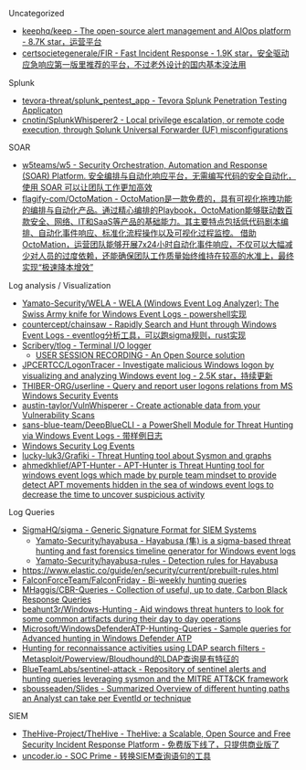 Uncategorized

* [keephq/keep - The open-source alert management and AIOps platform - 8.7K star，运营平台](https://github.com/keephq/keep)
* [certsocietegenerale/FIR - Fast Incident Response - 1.9K star，安全驱动应急响应第一版里推荐的平台，不过老外设计的国内基本没法用](https://github.com/certsocietegenerale/FIR)

Splunk

* [tevora-threat/splunk_pentest_app - Tevora Splunk Penetration Testing Applicaton](https://github.com/tevora-threat/splunk_pentest_app)
* [cnotin/SplunkWhisperer2 - Local privilege escalation, or remote code execution, through Splunk Universal Forwarder (UF) misconfigurations](https://github.com/cnotin/SplunkWhisperer2)

SOAR

* [w5teams/w5 - Security Orchestration, Automation and Response (SOAR) Platform. 安全编排与自动化响应平台，无需编写代码的安全自动化，使用 SOAR 可以让团队工作更加高效](https://github.com/w5teams/w5)
* [flagify-com/OctoMation - OctoMation是一款免费的，具有可视化拖拽功能的编排与自动化产品。通过精心编排的Playbook，OctoMation能够联动数百款安全、网络、IT和SaaS等产品的基础能力。其主要特点包括低代码剧本编排、自动化事件响应、标准化流程操作以及可视化过程监控。 借助OctoMation，运营团队能够开展7x24小时自动化事件响应，不仅可以大幅减少对人员的过度依赖，还能确保团队工作质量始终维持在较高的水准上，最终实现“极速降本增效”](https://github.com/flagify-com/OctoMation)

Log analysis / Visualization

* [Yamato-Security/WELA - WELA (Windows Event Log Analyzer): The Swiss Army knife for Windows Event Logs - powershell实现](https://github.com/Yamato-Security/WELA)
* [countercept/chainsaw - Rapidly Search and Hunt through Windows Event Logs - eventlog分析工具，可以跑sigma规则，rust实现](https://github.com/countercept/chainsaw)
* [Scribery/tlog - Terminal I/O logger](https://github.com/Scribery/tlog)
  * [USER SESSION RECORDING - An Open Source solution](https://2017.ruxcon.org/assets/2017/slides/Session%20Recording%20Ruxcon%202017.pdf)
* [JPCERTCC/LogonTracer - Investigate malicious Windows logon by visualizing and analyzing Windows event log - 2.5K star，持续更新](https://github.com/JPCERTCC/LogonTracer)
* [THIBER-ORG/userline - Query and report user logons relations from MS Windows Security Events](https://github.com/THIBER-ORG/userline)
* [austin-taylor/VulnWhisperer - Create actionable data from your Vulnerability Scans](https://github.com/austin-taylor/VulnWhisperer)
* [sans-blue-team/DeepBlueCLI - a PowerShell Module for Threat Hunting via Windows Event Logs - 带样例日志](https://github.com/sans-blue-team/DeepBlueCLI)
* [Windows Security Log Events](https://www.ultimatewindowssecurity.com/securitylog/encyclopedia/default.aspx)
* [lucky-luk3/Grafiki - Threat Hunting tool about Sysmon and graphs](https://github.com/lucky-luk3/Grafiki)
* [ahmedkhlief/APT-Hunter - APT-Hunter is Threat Hunting tool for windows event logs which made by purple team mindset to provide detect APT movements hidden in the sea of windows event logs to decrease the time to uncover suspicious activity](https://github.com/ahmedkhlief/APT-Hunter)

Log Queries

* [SigmaHQ/sigma - Generic Signature Format for SIEM Systems](https://github.com/SigmaHQ/sigma)
  * [Yamato-Security/hayabusa - Hayabusa (隼) is a sigma-based threat hunting and fast forensics timeline generator for Windows event logs](https://github.com/Yamato-Security/hayabusa)
  * [Yamato-Security/hayabusa-rules - Detection rules for Hayabusa](https://github.com/Yamato-Security/hayabusa-rules)
* https://www.elastic.co/guide/en/security/current/prebuilt-rules.html
* [FalconForceTeam/FalconFriday - Bi-weekly hunting queries](https://github.com/FalconForceTeam/FalconFriday)
* [MHaggis/CBR-Queries - Collection of useful, up to date, Carbon Black Response Queries](https://github.com/MHaggis/CBR-Queries)
* [beahunt3r/Windows-Hunting - Aid windows threat hunters to look for some common artifacts during their day to day operations](https://github.com/beahunt3r/Windows-Hunting)
* [Microsoft/WindowsDefenderATP-Hunting-Queries - Sample queries for Advanced hunting in Windows Defender ATP](https://github.com/Microsoft/WindowsDefenderATP-Hunting-Queries/)
* [Hunting for reconnaissance activities using LDAP search filters - Metasploit/Powerview/Bloudhound的LDAP查询是有特征的](https://techcommunity.microsoft.com/t5/Microsoft-Defender-ATP/Hunting-for-reconnaissance-activities-using-LDAP-search-filters/ba-p/824726)
* [BlueTeamLabs/sentinel-attack - Repository of sentinel alerts and hunting queries leveraging sysmon and the MITRE ATT&CK framework](https://github.com/BlueTeamLabs/sentinel-attack)
* [sbousseaden/Slides - Summarized Overview of different hunting paths an Analyst can take per EventId or technique](https://github.com/sbousseaden/Slides)

SIEM

* [TheHive-Project/TheHive - TheHive: a Scalable, Open Source and Free Security Incident Response Platform - 免费版下线了，只提供商业版了](https://github.com/TheHive-Project/TheHive)
* [uncoder.io - SOC Prime - 转换SIEM查询语句的工具](https://uncoder.io/#)
